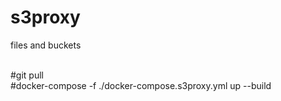 # s3proxy
files and buckets<br>
<br>

#git pull <br>
#docker-compose -f ./docker-compose.s3proxy.yml up --build
